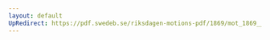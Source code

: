 ```yaml
---
layout: default
UpRedirect: https://pdf.swedeb.se/riksdagen-motions-pdf/1869/mot_1869__ak__00285/mot_1869__ak__00285_002.pdf
---
```

